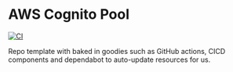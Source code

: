 # AWS Cognito Pool

[![CI](https://github.com/zerodaysec/terraform-template/actions/workflows/review-bot.yml/badge.svg)](https://github.com/zerodaysec/terraform-template/actions/workflows/review-bot.yml)

Repo template with baked in goodies such as GitHub actions, CICD components and dependabot to auto-update resources for us.
